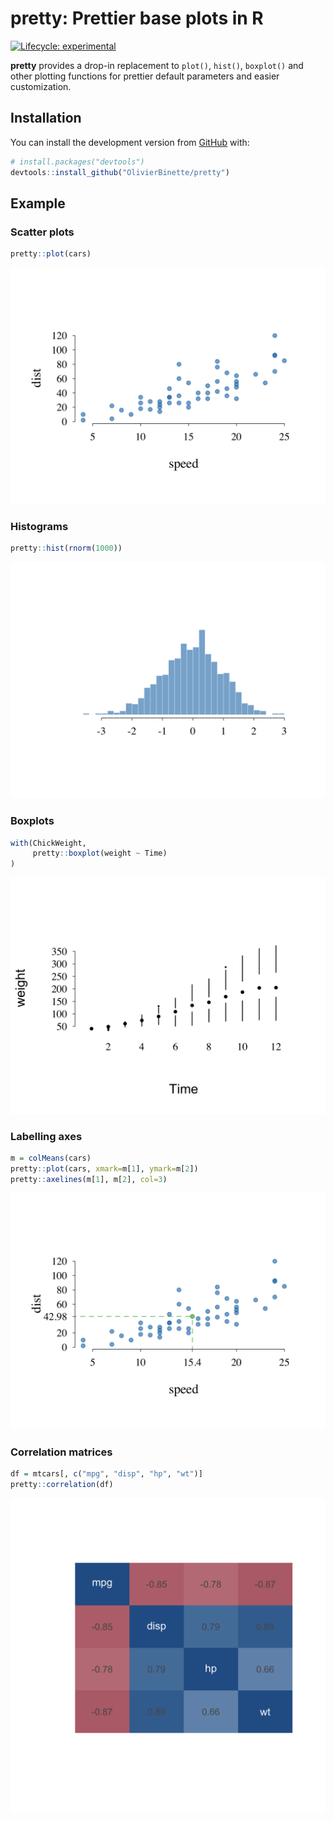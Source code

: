 
<!-- README.md is generated from README.Rmd. Please edit that file -->

# pretty: Prettier base plots in R

<!-- badges: start -->

[![Lifecycle:
experimental](https://img.shields.io/badge/lifecycle-experimental-orange.svg)](https://www.tidyverse.org/lifecycle/#experimental)
<!-- badges: end -->

**pretty** provides a drop-in replacement to `plot()`, `hist()`,
`boxplot()` and other plotting functions for prettier default parameters
and easier customization.

## Installation

You can install the development version from
[GitHub](https://github.com/) with:

``` r
# install.packages("devtools")
devtools::install_github("OlivierBinette/pretty")
```

## Example

### Scatter plots

``` r
pretty::plot(cars)
```

![](man/figures/README-unnamed-chunk-3-1.png)<!-- -->

### Histograms

``` r
pretty::hist(rnorm(1000))
```

![](man/figures/README-unnamed-chunk-4-1.png)<!-- -->

### Boxplots

``` r
with(ChickWeight,
     pretty::boxplot(weight ~ Time)
)
```

![](man/figures/README-unnamed-chunk-5-1.png)<!-- -->

### Labelling axes

``` r
m = colMeans(cars)
pretty::plot(cars, xmark=m[1], ymark=m[2])
pretty::axelines(m[1], m[2], col=3)
```

![](man/figures/README-unnamed-chunk-6-1.png)<!-- -->

### Correlation matrices

``` r
df = mtcars[, c("mpg", "disp", "hp", "wt")]
pretty::correlation(df)
```

![](man/figures/README-unnamed-chunk-7-1.png)<!-- -->
